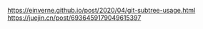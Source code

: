 https://einverne.github.io/post/2020/04/git-subtree-usage.html
https://juejin.cn/post/6936459179049615397